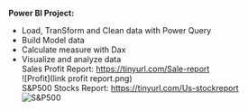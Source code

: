 **Power BI Project:**  
  * Load, TranSform and Clean data with Power Query
  * Build Model data
  * Calculate measure with Dax
  * Visualize and analyze data  
Sales Profit Report: 
  https://tinyurl.com/Sale-report  
  ![Profit](link profit report.png)  
S&P500 Stocks Report:
  https://tinyurl.com/Us-stockreport  
  ![S&P500](link)
